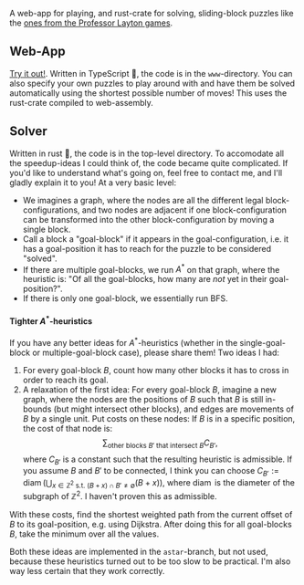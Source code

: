 A web-app for playing, and rust-crate for solving, sliding-block puzzles like the [ones from the Professor Layton games](https://layton.fandom.com/wiki/Category:Sliding).

## Web-App
[Try it out!](https://lumi-a.github.io/sliding-blocks). Written in TypeScript 🚬, the code is in the `www`-directory. You can also specify your own puzzles to play around with and have them be solved automatically using the shortest possible number of moves! This uses the rust-crate compiled to web-assembly.

<!-- TODO: "Document" puzzle-syntax -->

## Solver
Written in rust 🦀, the code is in the top-level directory. To accomodate all the speedup-ideas I could think of, the code became quite complicated. If you'd like to understand what's going on, feel free to contact me, and I'll gladly explain it to you! At a very basic level:
- We imagines a graph, where the nodes are all the different legal block-configurations, and two nodes are adjacent if one block-configuration can be transformed into the other block-configuration by moving a single block.
- Call a block a "goal-block" if it appears in the goal-configuration, i.e. it has a goal-position it has to reach for the puzzle to be considered "solved".
- If there are multiple goal-blocks, we run $A^*$ on that graph, where the heuristic is: "Of all the goal-blocks, how many are *not* yet in their goal-position?".
- If there is only one goal-block, we essentially run BFS.

#### Tighter $A^*$-heuristics
If you have any better ideas for $A^*$-heuristics (whether in the single-goal-block or multiple-goal-block case), please share them! Two ideas I had:
1. For every goal-block $B$, count how many other blocks it has to cross in order to reach its goal.
2. A relaxation of the first idea: For every goal-block $B$, imagine a new graph, where the nodes are the positions of $B$ such that $B$ is still in-bounds (but might intersect other blocks), and edges are movements of $B$ by a single unit. Put costs on these nodes: If $B$ is in a specific position, the cost of that node is:
  $$\sum_{\text{other blocks } B' \text{ that intersect } B} C_{B'},$$
  where $C_{B'}$ is a constant such that the resulting heuristic is admissible. If you assume $B$ and $B'$ to be connected, I think you can choose $C_{B'} := \operatorname{diam}\left( \bigcup_{x\in\mathbb{Z}^2 \text{ s.t. } (B+x)\cap B' \neq \emptyset} (B+x) \right)$, where $\operatorname{diam}$ is the diameter of the subgraph of $\mathbb{Z}^2$. I haven't proven this as admissible.

  With these costs, find the shortest weighted path from the current offset of $B$ to its goal-position, e.g. using Dijkstra. After doing this for all goal-blocks $B$, take the minimum over all the values.

Both these ideas are implemented in the `astar`-branch, but not used, because these heuristics turned out to be too slow to be practical. I'm also way less certain that they work correctly.

<!-- TODO: Build-instructions -->